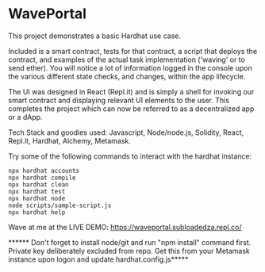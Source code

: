 # WavePortal


This project demonstrates a basic Hardhat use case. 

Included is a smart contract, tests for that contract, a script that deploys the contract, and examples of the actual task implementation ('waving' or to send ether). You will notice a lot of information logged in the console upon the various different state checks, and changes, within the app lifecycle.

The UI was designed in React (Repl.it) and is simply a shell for invoking our smart contract and displaying relevant UI elements to the user. This completes the project which can now be referred to as a decentralized app or a dApp. 

Tech Stack and goodies used:
Javascript, Node/node.js, Solidity, React, Repl.it, Hardhat, Alchemy, Metamask.

Try some of the following commands to interact with the hardhat instance:

```shell
npx hardhat accounts
npx hardhat compile
npx hardhat clean
npx hardhat test
npx hardhat node
node scripts/sample-script.js
npx hardhat help
```
Wave at me at the LIVE DEMO: https://waveportal.subloadedza.repl.co/

****** Don't forget to install node/git and run "npm install" command first. Private key deliberately excluded from repo. Get this from your Metamask instance upon logon and update hardhat.config.js*****
 
